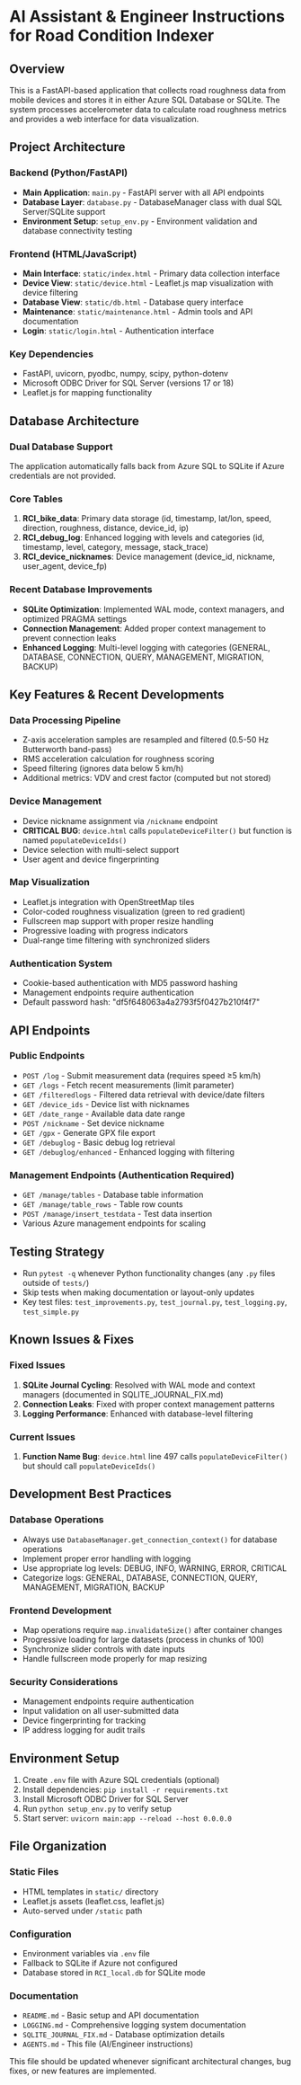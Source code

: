 # AI Assistant & Engineer Instructions for Road Condition Indexer

## Overview
This is a FastAPI-based application that collects road roughness data from mobile devices and stores it in either Azure SQL Database or SQLite. The system processes accelerometer data to calculate road roughness metrics and provides a web interface for data visualization.

## Project Architecture

### Backend (Python/FastAPI)
- **Main Application**: `main.py` - FastAPI server with all API endpoints
- **Database Layer**: `database.py` - DatabaseManager class with dual SQL Server/SQLite support
- **Environment Setup**: `setup_env.py` - Environment validation and database connectivity testing

### Frontend (HTML/JavaScript)
- **Main Interface**: `static/index.html` - Primary data collection interface
- **Device View**: `static/device.html` - Leaflet.js map visualization with device filtering
- **Database View**: `static/db.html` - Database query interface
- **Maintenance**: `static/maintenance.html` - Admin tools and API documentation
- **Login**: `static/login.html` - Authentication interface

### Key Dependencies
- FastAPI, uvicorn, pyodbc, numpy, scipy, python-dotenv
- Microsoft ODBC Driver for SQL Server (versions 17 or 18)
- Leaflet.js for mapping functionality

## Database Architecture

### Dual Database Support
The application automatically falls back from Azure SQL to SQLite if Azure credentials are not provided.

### Core Tables
1. **RCI_bike_data**: Primary data storage (id, timestamp, lat/lon, speed, direction, roughness, distance, device_id, ip)
2. **RCI_debug_log**: Enhanced logging with levels and categories (id, timestamp, level, category, message, stack_trace)
3. **RCI_device_nicknames**: Device management (device_id, nickname, user_agent, device_fp)

### Recent Database Improvements
- **SQLite Optimization**: Implemented WAL mode, context managers, and optimized PRAGMA settings
- **Connection Management**: Added proper context management to prevent connection leaks
- **Enhanced Logging**: Multi-level logging with categories (GENERAL, DATABASE, CONNECTION, QUERY, MANAGEMENT, MIGRATION, BACKUP)

## Key Features & Recent Developments

### Data Processing Pipeline
- Z-axis acceleration samples are resampled and filtered (0.5-50 Hz Butterworth band-pass)
- RMS acceleration calculation for roughness scoring
- Speed filtering (ignores data below 5 km/h)
- Additional metrics: VDV and crest factor (computed but not stored)

### Device Management
- Device nickname assignment via `/nickname` endpoint
- **CRITICAL BUG**: `device.html` calls `populateDeviceFilter()` but function is named `populateDeviceIds()`
- Device selection with multi-select support
- User agent and device fingerprinting

### Map Visualization
- Leaflet.js integration with OpenStreetMap tiles
- Color-coded roughness visualization (green to red gradient)
- Fullscreen map support with proper resize handling
- Progressive loading with progress indicators
- Dual-range time filtering with synchronized sliders

### Authentication System
- Cookie-based authentication with MD5 password hashing
- Management endpoints require authentication
- Default password hash: "df5f648063a4a2793f5f0427b210f4f7"

## API Endpoints

### Public Endpoints
- `POST /log` - Submit measurement data (requires speed ≥5 km/h)
- `GET /logs` - Fetch recent measurements (limit parameter)
- `GET /filteredlogs` - Filtered data retrieval with device/date filters
- `GET /device_ids` - Device list with nicknames
- `GET /date_range` - Available data date range
- `POST /nickname` - Set device nickname
- `GET /gpx` - Generate GPX file export
- `GET /debuglog` - Basic debug log retrieval
- `GET /debuglog/enhanced` - Enhanced logging with filtering

### Management Endpoints (Authentication Required)
- `GET /manage/tables` - Database table information
- `GET /manage/table_rows` - Table row counts
- `POST /manage/insert_testdata` - Test data insertion
- Various Azure management endpoints for scaling

## Testing Strategy

- Run `pytest -q` whenever Python functionality changes (any `.py` files outside of `tests/`)
- Skip tests when making documentation or layout-only updates
- Key test files: `test_improvements.py`, `test_journal.py`, `test_logging.py`, `test_simple.py`

## Known Issues & Fixes

### Fixed Issues
1. **SQLite Journal Cycling**: Resolved with WAL mode and context managers (documented in SQLITE_JOURNAL_FIX.md)
2. **Connection Leaks**: Fixed with proper context management patterns
3. **Logging Performance**: Enhanced with database-level filtering

### Current Issues
1. **Function Name Bug**: `device.html` line 497 calls `populateDeviceFilter()` but should call `populateDeviceIds()`

## Development Best Practices

### Database Operations
- Always use `DatabaseManager.get_connection_context()` for database operations
- Implement proper error handling with logging
- Use appropriate log levels: DEBUG, INFO, WARNING, ERROR, CRITICAL
- Categorize logs: GENERAL, DATABASE, CONNECTION, QUERY, MANAGEMENT, MIGRATION, BACKUP

### Frontend Development
- Map operations require `map.invalidateSize()` after container changes
- Progressive loading for large datasets (process in chunks of 100)
- Synchronize slider controls with date inputs
- Handle fullscreen mode properly for map resizing

### Security Considerations
- Management endpoints require authentication
- Input validation on all user-submitted data
- Device fingerprinting for tracking
- IP address logging for audit trails

## Environment Setup

1. Create `.env` file with Azure SQL credentials (optional)
2. Install dependencies: `pip install -r requirements.txt`
3. Install Microsoft ODBC Driver for SQL Server
4. Run `python setup_env.py` to verify setup
5. Start server: `uvicorn main:app --reload --host 0.0.0.0`

## File Organization

### Static Files
- HTML templates in `static/` directory
- Leaflet.js assets (leaflet.css, leaflet.js)
- Auto-served under `/static` path

### Configuration
- Environment variables via `.env` file
- Fallback to SQLite if Azure not configured
- Database stored in `RCI_local.db` for SQLite mode

### Documentation
- `README.md` - Basic setup and API documentation
- `LOGGING.md` - Comprehensive logging system documentation
- `SQLITE_JOURNAL_FIX.md` - Database optimization details
- `AGENTS.md` - This file (AI/Engineer instructions)

This file should be updated whenever significant architectural changes, bug fixes, or new features are implemented.

